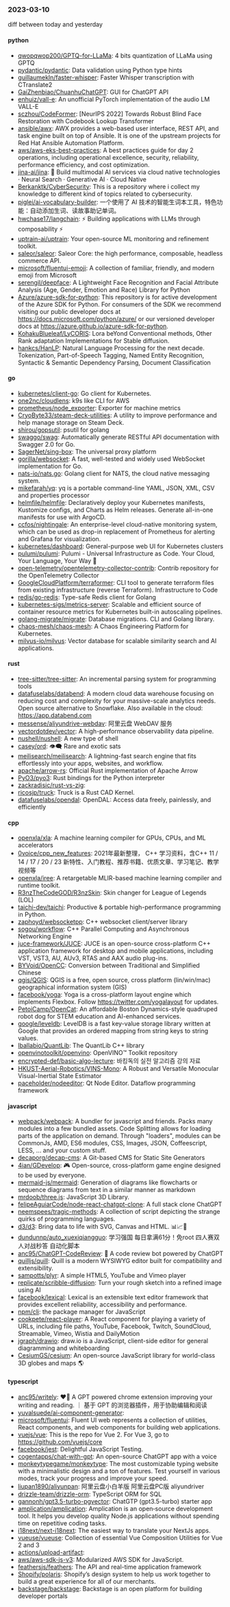 ### 2023-03-10
diff between today and yesterday

#### python
* [qwopqwop200/GPTQ-for-LLaMa](https://github.com/qwopqwop200/GPTQ-for-LLaMa): 4 bits quantization of LLaMa using GPTQ
* [pydantic/pydantic](https://github.com/pydantic/pydantic): Data validation using Python type hints
* [guillaumekln/faster-whisper](https://github.com/guillaumekln/faster-whisper): Faster Whisper transcription with CTranslate2
* [GaiZhenbiao/ChuanhuChatGPT](https://github.com/GaiZhenbiao/ChuanhuChatGPT): GUI for ChatGPT API
* [enhuiz/vall-e](https://github.com/enhuiz/vall-e): An unofficial PyTorch implementation of the audio LM VALL-E
* [sczhou/CodeFormer](https://github.com/sczhou/CodeFormer): [NeurIPS 2022] Towards Robust Blind Face Restoration with Codebook Lookup Transformer
* [ansible/awx](https://github.com/ansible/awx): AWX provides a web-based user interface, REST API, and task engine built on top of Ansible. It is one of the upstream projects for Red Hat Ansible Automation Platform.
* [aws/aws-eks-best-practices](https://github.com/aws/aws-eks-best-practices): A best practices guide for day 2 operations, including operational excellence, security, reliability, performance efficiency, and cost optimization.
* [jina-ai/jina](https://github.com/jina-ai/jina): 🔮 Build multimodal AI services via cloud native technologies · Neural Search · Generative AI · Cloud Native
* [Berkanktk/CyberSecurity](https://github.com/Berkanktk/CyberSecurity): This is a repository where i collect my knowledge to different kind of topics related to cybersecurity.
* [piglei/ai-vocabulary-builder](https://github.com/piglei/ai-vocabulary-builder): 一个使用了 AI 技术的智能生词本工具，特色功能：自动添加生词、读故事助记单词。
* [hwchase17/langchain](https://github.com/hwchase17/langchain): ⚡ Building applications with LLMs through composability ⚡
* [uptrain-ai/uptrain](https://github.com/uptrain-ai/uptrain): Your open-source ML monitoring and refinement toolkit.
* [saleor/saleor](https://github.com/saleor/saleor): Saleor Core: the high performance, composable, headless commerce API.
* [microsoft/fluentui-emoji](https://github.com/microsoft/fluentui-emoji): A collection of familiar, friendly, and modern emoji from Microsoft
* [serengil/deepface](https://github.com/serengil/deepface): A Lightweight Face Recognition and Facial Attribute Analysis (Age, Gender, Emotion and Race) Library for Python
* [Azure/azure-sdk-for-python](https://github.com/Azure/azure-sdk-for-python): This repository is for active development of the Azure SDK for Python. For consumers of the SDK we recommend visiting our public developer docs at https://docs.microsoft.com/python/azure/ or our versioned developer docs at https://azure.github.io/azure-sdk-for-python.
* [KohakuBlueleaf/LyCORIS](https://github.com/KohakuBlueleaf/LyCORIS): Lora beYond Conventional methods, Other Rank adaptation Implementations for Stable diffusion.
* [hankcs/HanLP](https://github.com/hankcs/HanLP): Natural Language Processing for the next decade. Tokenization, Part-of-Speech Tagging, Named Entity Recognition, Syntactic & Semantic Dependency Parsing, Document Classification

#### go
* [kubernetes/client-go](https://github.com/kubernetes/client-go): Go client for Kubernetes.
* [one2nc/cloudlens](https://github.com/one2nc/cloudlens): k9s like CLI for AWS
* [prometheus/node_exporter](https://github.com/prometheus/node_exporter): Exporter for machine metrics
* [CryoByte33/steam-deck-utilities](https://github.com/CryoByte33/steam-deck-utilities): A utility to improve performance and help manage storage on Steam Deck.
* [shirou/gopsutil](https://github.com/shirou/gopsutil): psutil for golang
* [swaggo/swag](https://github.com/swaggo/swag): Automatically generate RESTful API documentation with Swagger 2.0 for Go.
* [SagerNet/sing-box](https://github.com/SagerNet/sing-box): The universal proxy platform
* [gorilla/websocket](https://github.com/gorilla/websocket): A fast, well-tested and widely used WebSocket implementation for Go.
* [nats-io/nats.go](https://github.com/nats-io/nats.go): Golang client for NATS, the cloud native messaging system.
* [mikefarah/yq](https://github.com/mikefarah/yq): yq is a portable command-line YAML, JSON, XML, CSV and properties processor
* [helmfile/helmfile](https://github.com/helmfile/helmfile): Declaratively deploy your Kubernetes manifests, Kustomize configs, and Charts as Helm releases. Generate all-in-one manifests for use with ArgoCD.
* [ccfos/nightingale](https://github.com/ccfos/nightingale): An enterprise-level cloud-native monitoring system, which can be used as drop-in replacement of Prometheus for alerting and Grafana for visualization.
* [kubernetes/dashboard](https://github.com/kubernetes/dashboard): General-purpose web UI for Kubernetes clusters
* [pulumi/pulumi](https://github.com/pulumi/pulumi): Pulumi - Universal Infrastructure as Code. Your Cloud, Your Language, Your Way 🚀
* [open-telemetry/opentelemetry-collector-contrib](https://github.com/open-telemetry/opentelemetry-collector-contrib): Contrib repository for the OpenTelemetry Collector
* [GoogleCloudPlatform/terraformer](https://github.com/GoogleCloudPlatform/terraformer): CLI tool to generate terraform files from existing infrastructure (reverse Terraform). Infrastructure to Code
* [redis/go-redis](https://github.com/redis/go-redis): Type-safe Redis client for Golang
* [kubernetes-sigs/metrics-server](https://github.com/kubernetes-sigs/metrics-server): Scalable and efficient source of container resource metrics for Kubernetes built-in autoscaling pipelines.
* [golang-migrate/migrate](https://github.com/golang-migrate/migrate): Database migrations. CLI and Golang library.
* [chaos-mesh/chaos-mesh](https://github.com/chaos-mesh/chaos-mesh): A Chaos Engineering Platform for Kubernetes.
* [milvus-io/milvus](https://github.com/milvus-io/milvus): Vector database for scalable similarity search and AI applications.

#### rust
* [tree-sitter/tree-sitter](https://github.com/tree-sitter/tree-sitter): An incremental parsing system for programming tools
* [datafuselabs/databend](https://github.com/datafuselabs/databend): A modern cloud data warehouse focusing on reducing cost and complexity for your massive-scale analytics needs. Open source alternative to Snowflake. Also available in the cloud: https://app.databend.com
* [messense/aliyundrive-webdav](https://github.com/messense/aliyundrive-webdav): 阿里云盘 WebDAV 服务
* [vectordotdev/vector](https://github.com/vectordotdev/vector): A high-performance observability data pipeline.
* [nushell/nushell](https://github.com/nushell/nushell): A new type of shell
* [casey/ord](https://github.com/casey/ord): 👁‍🗨 Rare and exotic sats
* [meilisearch/meilisearch](https://github.com/meilisearch/meilisearch): A lightning-fast search engine that fits effortlessly into your apps, websites, and workflow.
* [apache/arrow-rs](https://github.com/apache/arrow-rs): Official Rust implementation of Apache Arrow
* [PyO3/pyo3](https://github.com/PyO3/pyo3): Rust bindings for the Python interpreter
* [zackradisic/rust-vs-zig](https://github.com/zackradisic/rust-vs-zig): 
* [ricosjp/truck](https://github.com/ricosjp/truck): Truck is a Rust CAD Kernel.
* [datafuselabs/opendal](https://github.com/datafuselabs/opendal): OpenDAL: Access data freely, painlessly, and efficiently

#### cpp
* [openxla/xla](https://github.com/openxla/xla): A machine learning compiler for GPUs, CPUs, and ML accelerators
* [0voice/cpp_new_features](https://github.com/0voice/cpp_new_features): 2021年最新整理， C++ 学习资料，含C++ 11 / 14 / 17 / 20 / 23 新特性、入门教程、推荐书籍、优质文章、学习笔记、教学视频等
* [openxla/iree](https://github.com/openxla/iree): A retargetable MLIR-based machine learning compiler and runtime toolkit.
* [R3nzTheCodeGOD/R3nzSkin](https://github.com/R3nzTheCodeGOD/R3nzSkin): Skin changer for League of Legends (LOL)
* [taichi-dev/taichi](https://github.com/taichi-dev/taichi): Productive & portable high-performance programming in Python.
* [zaphoyd/websocketpp](https://github.com/zaphoyd/websocketpp): C++ websocket client/server library
* [sogou/workflow](https://github.com/sogou/workflow): C++ Parallel Computing and Asynchronous Networking Engine
* [juce-framework/JUCE](https://github.com/juce-framework/JUCE): JUCE is an open-source cross-platform C++ application framework for desktop and mobile applications, including VST, VST3, AU, AUv3, RTAS and AAX audio plug-ins.
* [BYVoid/OpenCC](https://github.com/BYVoid/OpenCC): Conversion between Traditional and Simplified Chinese
* [qgis/QGIS](https://github.com/qgis/QGIS): QGIS is a free, open source, cross platform (lin/win/mac) geographical information system (GIS)
* [facebook/yoga](https://github.com/facebook/yoga): Yoga is a cross-platform layout engine which implements Flexbox. Follow https://twitter.com/yogalayout for updates.
* [PetoiCamp/OpenCat](https://github.com/PetoiCamp/OpenCat): An affordable Boston Dynamics-style quadruped robot dog for STEM education and AI-enhanced services.
* [google/leveldb](https://github.com/google/leveldb): LevelDB is a fast key-value storage library written at Google that provides an ordered mapping from string keys to string values.
* [lballabio/QuantLib](https://github.com/lballabio/QuantLib): The QuantLib C++ library
* [openvinotoolkit/openvino](https://github.com/openvinotoolkit/openvino): OpenVINO™ Toolkit repository
* [encrypted-def/basic-algo-lecture](https://github.com/encrypted-def/basic-algo-lecture): 바킹독의 실전 알고리즘 강의 자료
* [HKUST-Aerial-Robotics/VINS-Mono](https://github.com/HKUST-Aerial-Robotics/VINS-Mono): A Robust and Versatile Monocular Visual-Inertial State Estimator
* [paceholder/nodeeditor](https://github.com/paceholder/nodeeditor): Qt Node Editor. Dataflow programming framework

#### javascript
* [webpack/webpack](https://github.com/webpack/webpack): A bundler for javascript and friends. Packs many modules into a few bundled assets. Code Splitting allows for loading parts of the application on demand. Through "loaders", modules can be CommonJs, AMD, ES6 modules, CSS, Images, JSON, Coffeescript, LESS, ... and your custom stuff.
* [decaporg/decap-cms](https://github.com/decaporg/decap-cms): A Git-based CMS for Static Site Generators
* [4ian/GDevelop](https://github.com/4ian/GDevelop): 🎮 Open-source, cross-platform game engine designed to be used by everyone.
* [mermaid-js/mermaid](https://github.com/mermaid-js/mermaid): Generation of diagrams like flowcharts or sequence diagrams from text in a similar manner as markdown
* [mrdoob/three.js](https://github.com/mrdoob/three.js): JavaScript 3D Library.
* [felipeAguiarCode/node-react-chatgpt-clone](https://github.com/felipeAguiarCode/node-react-chatgpt-clone): A full stack clone ChatGPT
* [neemspees/tragic-methods](https://github.com/neemspees/tragic-methods): A collection of script depicting the strange quirks of programming languages.
* [d3/d3](https://github.com/d3/d3): Bring data to life with SVG, Canvas and HTML. 📊📈🎉
* [dundunnp/auto_xuexiqiangguo](https://github.com/dundunnp/auto_xuexiqiangguo): 学习强国 每日拿满61分！免root 四人赛双人对战秒答 自动化脚本
* [anc95/ChatGPT-CodeReview](https://github.com/anc95/ChatGPT-CodeReview): 🐥 A code review bot powered by ChatGPT
* [quilljs/quill](https://github.com/quilljs/quill): Quill is a modern WYSIWYG editor built for compatibility and extensibility.
* [sampotts/plyr](https://github.com/sampotts/plyr): A simple HTML5, YouTube and Vimeo player
* [replicate/scribble-diffusion](https://github.com/replicate/scribble-diffusion): Turn your rough sketch into a refined image using AI
* [facebook/lexical](https://github.com/facebook/lexical): Lexical is an extensible text editor framework that provides excellent reliability, accessibility and performance.
* [npm/cli](https://github.com/npm/cli): the package manager for JavaScript
* [cookpete/react-player](https://github.com/cookpete/react-player): A React component for playing a variety of URLs, including file paths, YouTube, Facebook, Twitch, SoundCloud, Streamable, Vimeo, Wistia and DailyMotion
* [jgraph/drawio](https://github.com/jgraph/drawio): draw.io is a JavaScript, client-side editor for general diagramming and whiteboarding
* [CesiumGS/cesium](https://github.com/CesiumGS/cesium): An open-source JavaScript library for world-class 3D globes and maps 🌎

#### typescript
* [anc95/writely](https://github.com/anc95/writely): ❤️‍🔥 A GPT powered chrome extension improving your writing and reading. ｜ 基于 GPT 的浏览器插件，用于协助编辑和阅读
* [yuvalsuede/ai-component-generator](https://github.com/yuvalsuede/ai-component-generator): 
* [microsoft/fluentui](https://github.com/microsoft/fluentui): Fluent UI web represents a collection of utilities, React components, and web components for building web applications.
* [vuejs/vue](https://github.com/vuejs/vue): This is the repo for Vue 2. For Vue 3, go to https://github.com/vuejs/core
* [facebook/jest](https://github.com/facebook/jest): Delightful JavaScript Testing.
* [cogentapps/chat-with-gpt](https://github.com/cogentapps/chat-with-gpt): An open-source ChatGPT app with a voice
* [monkeytypegame/monkeytype](https://github.com/monkeytypegame/monkeytype): The most customizable typing website with a minimalistic design and a ton of features. Test yourself in various modes, track your progress and improve your speed.
* [liupan1890/aliyunpan](https://github.com/liupan1890/aliyunpan): 阿里云盘小白羊版 阿里云盘PC版 aliyundriver
* [drizzle-team/drizzle-orm](https://github.com/drizzle-team/drizzle-orm): TypeScript ORM for SQL
* [gannonh/gpt3.5-turbo-pgvector](https://github.com/gannonh/gpt3.5-turbo-pgvector): ChatGTP (gpt3.5-turbo) starter app
* [amplication/amplication](https://github.com/amplication/amplication): Amplication is an open‑source development tool. It helps you develop quality Node.js applications without spending time on repetitive coding tasks.
* [i18next/next-i18next](https://github.com/i18next/next-i18next): The easiest way to translate your NextJs apps.
* [vueuse/vueuse](https://github.com/vueuse/vueuse): Collection of essential Vue Composition Utilities for Vue 2 and 3
* [actions/upload-artifact](https://github.com/actions/upload-artifact): 
* [aws/aws-sdk-js-v3](https://github.com/aws/aws-sdk-js-v3): Modularized AWS SDK for JavaScript.
* [feathersjs/feathers](https://github.com/feathersjs/feathers): The API and real-time application framework
* [Shopify/polaris](https://github.com/Shopify/polaris): Shopify’s design system to help us work together to build a great experience for all of our merchants.
* [backstage/backstage](https://github.com/backstage/backstage): Backstage is an open platform for building developer portals
